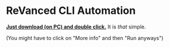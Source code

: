 # ReVanced CLI Automation

[**Just download (on PC) and double click.**](https://github.com/taku-nm/auto-cli/releases/download/v1.27/auto-cli-1.27.bat) It is *that* simple.

(You might have to click on "More info" and then "Run anyways")
